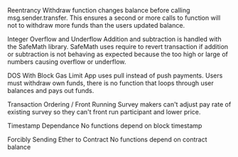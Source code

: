 Reentrancy
Withdraw function changes balance before calling msg.sender.transfer. This ensures a second or more calls to function will not to withdraw more funds than the users updated balance.

Integer Overflow and Underflow
Addition and subtraction is handled with the SafeMath library. SafeMath uses require to revert transaction if addition or subtraction is not behaving as expected because the too high or large of numbers causing overflow or underflow.

DOS With Block Gas Limit
App uses pull instead of push payments. Users must withdraw own funds, there is no function that loops through user balances and pays out funds.

Transaction Ordering / Front Running
Survey makers can't adjust pay rate of existing survey so they can't front run participant and lower price.

Timestamp Dependance
No functions depend on block timestamp

Forcibly Sending Ether to Contract
No functions depend on contract balance